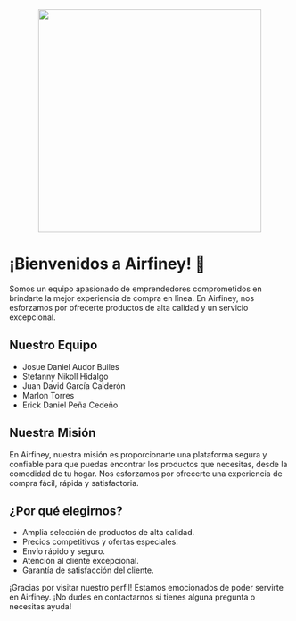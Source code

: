  <div id="header" aling="center">
       <center> <img src="https://media.giphy.com/media/kliStk02WKPkHxDUCb/giphy.gif" width="400" height="400"/> </center> 
    </div>

# ¡Bienvenidos a Airfiney! 🛒

Somos un equipo apasionado de emprendedores comprometidos en brindarte la mejor experiencia de compra en línea. En Airfiney, nos esforzamos por ofrecerte productos de alta calidad y un servicio excepcional.

## Nuestro Equipo

- Josue Daniel Audor Builes
- Stefanny Nikoll Hidalgo
- Juan David García Calderón
- Marlon Torres
- Erick Daniel Peña Cedeño

## Nuestra Misión

En Airfiney, nuestra misión es proporcionarte una plataforma segura y confiable para que puedas encontrar los productos que necesitas, desde la comodidad de tu hogar. Nos esforzamos por ofrecerte una experiencia de compra fácil, rápida y satisfactoria.

## ¿Por qué elegirnos?

- Amplia selección de productos de alta calidad.
- Precios competitivos y ofertas especiales.
- Envío rápido y seguro.
- Atención al cliente excepcional.
- Garantía de satisfacción del cliente.

¡Gracias por visitar nuestro perfil! Estamos emocionados de poder servirte en Airfiney. ¡No dudes en contactarnos si tienes alguna pregunta o necesitas ayuda!
